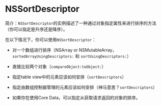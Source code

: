 # NSSortDescriptor

简介：`NSSortDescriptor`的实例描述了一种通过对象指定属性来进行排序的方法（你可以指定是升序还是降序）。

在以下情况下，你可以使用`NSSortDescriptor`：

* 对一个数组进行排序（NSArray or NSMutableArray，`sortedArrayUsingDescriptors:` 和 `sortUsingDescriptors:`）

* 直接比较两个对象（`compareObject:toObject:`）

* 指定table view中的元素应该如何安排（`sortDescriptors`）

* 指定由数组控制器管理的元素应该如何安排（神马意思？`sortDescriptors`）

* 如果你在使用Core Data，可以指定从获取请求返回的对象的排序。